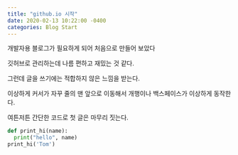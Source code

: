 ```yaml
---
title: "github.io 시작"
date: 2020-02-13 10:22:00 -0400
categories: Blog Start
---
```


개발자용 블로그가 필요하게 되어 처음으로 만들어 보았다

깃허브로 관리하는데 나름 편하고 재밌는 것 같다.

그런데 글을 쓰기에는 적합하지 않은 느낌을 받는다.

이상하게 커서가 자꾸 줄의 맨 앞으로 이동해서 개행이나 백스페이스가 이상하게 동작한다.

여튼저튼 간단한 코드로 첫 글은 마무리 짓는다.

```python
def print_hi(name):
  print("hello", name)
print_hi('Tom')
```

<!--Check out the [Jekyll docs][jekyll-docs] for more info on how to get the most out of Jekyll. File all bugs/feature requests at [Jekyll’s GitHub repo][jekyll-gh]. If you have questions, you can ask them on [Jekyll Talk][jekyll-talk].
[jekyll-docs]: https://jekyllrb.com/docs/home
[jekyll-gh]:   https://github.com/jekyll/jekyll
[jekyll-talk]: https://talk.jekyllrb.com/
-->
